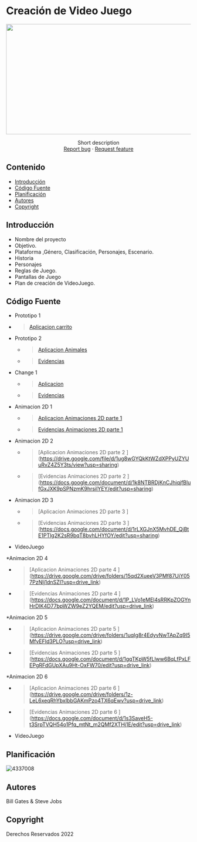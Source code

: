 # Creación de Video Juego
<p align="center">
    <img src="https://user-images.githubusercontent.com/8560750/195950148-0c0df38e-5f96-45ae-87c3-6922738c612d.jpg" alt="Logo" width=1200 height=300>

  <p align="center">
    Short description
    <br>
    <a href="https://reponame/issues/new?template=bug.md">Report bug</a>
    ·
    <a href="https://reponame/issues/new?template=feature.md&labels=feature">Request feature</a>
  </p>
</p>


## Contenido

- [Introducción](#introducción)
- [Código Fuente](#código-fuente)
- [Planificación](#planificación)
- [Autores](#autores)
- [Copyright](#copyright)


## Introducción

- Nombre del proyecto
- Objetivo.
- Plataforma ,Género, Clasificación, Personajes, Escenario.
- Historia
- Personajes
- Reglas de Juego.
- Pantallas de Juego
- Plan de creación de VideoJuego.

## Código Fuente

* Prototipo 1
 * > [Aplicacion carrito ](https://drive.google.com/file/d/1_9KCK-n8LZtIXSdiiFHwCA6meHSGmELP/view?usp=sharing)
 
* Prototipo 2
  * > [Aplicacion Animales ](https://drive.google.com/file/d/1RvjzOIMaC_Mfnp_j5rRm_X8_L6fgGmck/view?usp=drive_link)
  * > [Evidencias](https://docs.google.com/document/d/1ZNbpsChCzbBvbuQC7AhkVM_2Phe6KYko/edit?usp=drive_link&ouid=111005482770613600298&rtpof=true&sd=true)

* Change 1
  * > [Aplicacion ](https://drive.google.com/file/d/1nMzfxMzfGf1HjBiGkfUb2NHXa4S0_mNY/view?usp=sharing)
  * > [Evidencias](https://docs.google.com/document/d/1dT1j_VVUOQrt5_qmwf7OfYhqaeLVACTe/edit?usp=drive_link&ouid=111005482770613600298&rtpof=true&sd=true)
 
 
* Animacion 2D 1
  * > [Aplicacion Animaciones 2D parte 1 ](https://drive.google.com/file/d/1xEE88T3yAibwaD5-E00e0p3Cu4ZRRFq9/view?usp=drive_link)
  * > [Evidencias Animaciones 2D parte 1 ](https://docs.google.com/document/d/1zb94AEzfBWOKSQh2MQOhHV06CKK33M2m/editusp=drive_link&ouid=111005482770613600298&rtpof=true&sd=true)

* Animacion 2D 2
  * > [Aplicacion Animaciones 2D parte 2 ] (https://drive.google.com/file/d/1ug8wGYQkKtWZdXPPyUZYUuRvZ4Z5Y3ts/view?usp=sharing)
  * > [Evidencias Animaciones 2D parte 2 ] (https://docs.google.com/document/d/1k8NTBRDjKnCJhiqjfBlufGxJXK9pSPNzmK9hrsiIYEY/edit?usp=sharing)
  
* Animacion 2D 3
  * > [Aplicacion Animaciones 2D parte 3 ] 
  * > [Evidencias Animaciones 2D parte 3 ] (https://docs.google.com/document/d/1rLXGJnX5MvhDE_QjBtE1PTlg2K2sR9bqT8bvhLHYfOY/edit?usp=sharing)
* VideoJuego

*Animacion 2D 4
  * > [Aplicacion Animaciones 2D parte 4 ] (https://drive.google.com/drive/folders/15qd2XueeV3PMf87UiY057PzNlj1dnSZI?usp=drive_link)
  * > [Evidencias Animaciones 2D parte 4 ] (https://docs.google.com/document/d/1P_LVo1eMEl4sRRKpZOGYnHrDlK4D77bpWZW9eZ2YQEM/edit?usp=drive_link)
    
 *Animacion 2D 5
 * > [Aplicacion Animaciones 2D parte 5 ] (https://drive.google.com/drive/folders/1uqIg8r4EdyvNwTApZq9I5MfvEFId3PLO?usp=drive_link)
  * > [Evidencias Animaciones 2D parte 5 ] (https://docs.google.com/document/d/1gqTKpW5fLlww6BqLfPxLFEPgRFdGUpXAu9Ht-OxFW70/edit?usp=drive_link)

*Animacion 2D 6
 * > [Aplicacion Animaciones 2D parte 6 ] (https://drive.google.com/drive/folders/1z-LeL6xeqRhYbxIbbGAKmPzo4TX6qEwv?usp=drive_link)
  * > [Evidencias Animaciones 2D parte 6 ] (https://docs.google.com/document/d/1s3SaveH5-t3SrpTVQH54o1Pfq_mtNt_m2QMf2XTHj1E/edit?usp=drive_link)

    
* VideoJuego

## Planificación

![4337008](https://user-images.githubusercontent.com/8560750/195951617-083a7e4d-323d-47b5-8e5e-529ded31bc06.jpg)

## Autores
Bill Gates & Steve Jobs

## Copyright
Derechos Reservados 2022
